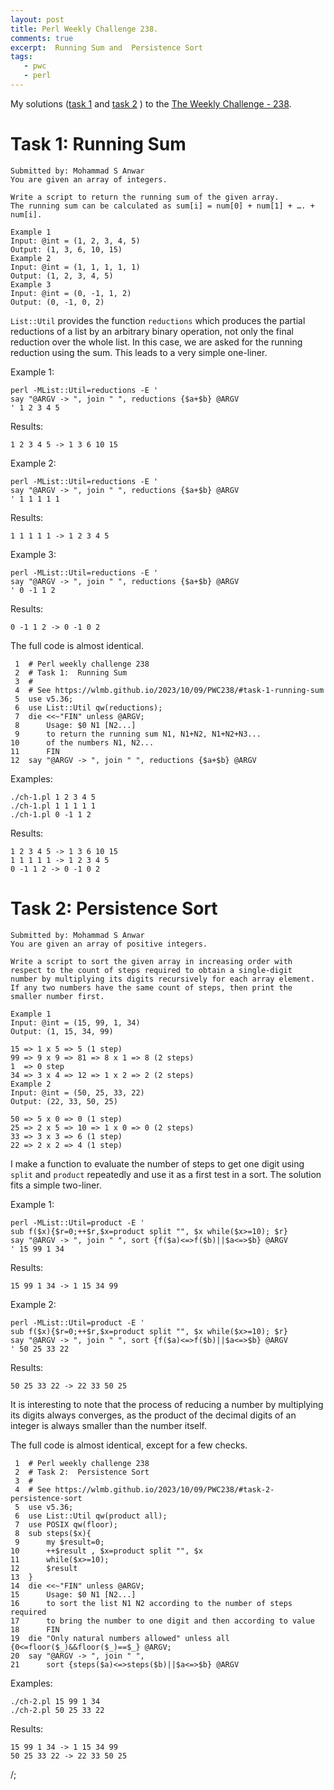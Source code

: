 ```yaml
---
layout: post
title: Perl Weekly Challenge 238.
comments: true
excerpt:  Running Sum and  Persistence Sort
tags:
   - pwc
   - perl
---
```


My solutions
([task 1](https://github.com/wlmb/perlweeklychallenge-club/blob/master/challenge-238/wlmb/perl/ch-1.pl)
and
[task 2](https://github.com/wlmb/perlweeklychallenge-club/blob/master/challenge-238/wlmb/perl/ch-2.pl)
)
to the  [The Weekly Challenge - 238](https://theweeklychallenge.org/blog/perl-weekly-challenge-238).


# Task 1: Running Sum

    Submitted by: Mohammad S Anwar
    You are given an array of integers.
    
    Write a script to return the running sum of the given array.
    The running sum can be calculated as sum[i] = num[0] + num[1] + …. + num[i].
    
    Example 1
    Input: @int = (1, 2, 3, 4, 5)
    Output: (1, 3, 6, 10, 15)
    Example 2
    Input: @int = (1, 1, 1, 1, 1)
    Output: (1, 2, 3, 4, 5)
    Example 3
    Input: @int = (0, -1, 1, 2)
    Output: (0, -1, 0, 2)

`List::Util` provides the function `reductions` which produces the
partial reductions of a list by an arbitrary binary operation, not
only the final reduction over the whole list. In this case, we are
asked for the running reduction using the sum. This leads to a very
simple one-liner.

Example 1:

    perl -MList::Util=reductions -E '
    say "@ARGV -> ", join " ", reductions {$a+$b} @ARGV
    ' 1 2 3 4 5

Results:

    1 2 3 4 5 -> 1 3 6 10 15

Example 2:

    perl -MList::Util=reductions -E '
    say "@ARGV -> ", join " ", reductions {$a+$b} @ARGV
    ' 1 1 1 1 1

Results:

    1 1 1 1 1 -> 1 2 3 4 5

Example 3:

    perl -MList::Util=reductions -E '
    say "@ARGV -> ", join " ", reductions {$a+$b} @ARGV
    ' 0 -1 1 2

Results:

    0 -1 1 2 -> 0 -1 0 2

The full code is almost identical.

     1  # Perl weekly challenge 238
     2  # Task 1:  Running Sum
     3  #
     4  # See https://wlmb.github.io/2023/10/09/PWC238/#task-1-running-sum
     5  use v5.36;
     6  use List::Util qw(reductions);
     7  die <<~"FIN" unless @ARGV;
     8      Usage: $0 N1 [N2...]
     9      to return the running sum N1, N1+N2, N1+N2+N3...
    10      of the numbers N1, N2...
    11      FIN
    12  say "@ARGV -> ", join " ", reductions {$a+$b} @ARGV

Examples:

    ./ch-1.pl 1 2 3 4 5
    ./ch-1.pl 1 1 1 1 1
    ./ch-1.pl 0 -1 1 2

Results:

    1 2 3 4 5 -> 1 3 6 10 15
    1 1 1 1 1 -> 1 2 3 4 5
    0 -1 1 2 -> 0 -1 0 2


# Task 2: Persistence Sort

    Submitted by: Mohammad S Anwar
    You are given an array of positive integers.
    
    Write a script to sort the given array in increasing order with
    respect to the count of steps required to obtain a single-digit
    number by multiplying its digits recursively for each array element.
    If any two numbers have the same count of steps, then print the
    smaller number first.
    
    Example 1
    Input: @int = (15, 99, 1, 34)
    Output: (1, 15, 34, 99)
    
    15 => 1 x 5 => 5 (1 step)
    99 => 9 x 9 => 81 => 8 x 1 => 8 (2 steps)
    1  => 0 step
    34 => 3 x 4 => 12 => 1 x 2 => 2 (2 steps)
    Example 2
    Input: @int = (50, 25, 33, 22)
    Output: (22, 33, 50, 25)
    
    50 => 5 x 0 => 0 (1 step)
    25 => 2 x 5 => 10 => 1 x 0 => 0 (2 steps)
    33 => 3 x 3 => 6 (1 step)
    22 => 2 x 2 => 4 (1 step)

I make a function to evaluate the number of steps to get one digit
using `split` and `product` repeatedly and
use it as a first test in a sort. The solution fits a simple two-liner.

Example 1:

    perl -MList::Util=product -E '
    sub f($x){$r=0;++$r,$x=product split "", $x while($x>=10); $r}
    say "@ARGV -> ", join " ", sort {f($a)<=>f($b)||$a<=>$b} @ARGV
    ' 15 99 1 34

Results:

    15 99 1 34 -> 1 15 34 99

Example 2:

    perl -MList::Util=product -E '
    sub f($x){$r=0;++$r,$x=product split "", $x while($x>=10); $r}
    say "@ARGV -> ", join " ", sort {f($a)<=>f($b)||$a<=>$b} @ARGV
    ' 50 25 33 22

Results:

    50 25 33 22 -> 22 33 50 25

It is interesting to note that the process of reducing a number by
multiplying its digits always converges, as the product of the decimal
digits of an integer is always smaller than the number itself.

The full code is almost identical, except for a few checks.

     1  # Perl weekly challenge 238
     2  # Task 2:  Persistence Sort
     3  #
     4  # See https://wlmb.github.io/2023/10/09/PWC238/#task-2-persistence-sort
     5  use v5.36;
     6  use List::Util qw(product all);
     7  use POSIX qw(floor);
     8  sub steps($x){
     9      my $result=0;
    10      ++$result , $x=product split "", $x
    11  	while($x>=10);
    12      $result
    13  }
    14  die <<~"FIN" unless @ARGV;
    15      Usage: $0 N1 [N2...]
    16      to sort the list N1 N2 according to the number of steps required
    17      to bring the number to one digit and then according to value
    18      FIN
    19  die "Only natural numbers allowed" unless all {0<=floor($_)&&floor($_)==$_} @ARGV;
    20  say "@ARGV -> ", join " ",
    21      sort {steps($a)<=>steps($b)||$a<=>$b} @ARGV

Examples:

    ./ch-2.pl 15 99 1 34
    ./ch-2.pl 50 25 33 22

Results:

    15 99 1 34 -> 1 15 34 99
    50 25 33 22 -> 22 33 50 25

/;

